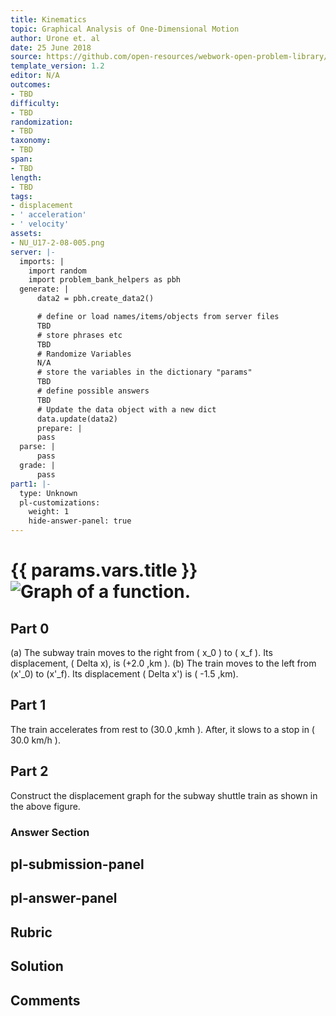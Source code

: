 ```yaml
---
title: Kinematics
topic: Graphical Analysis of One-Dimensional Motion
author: Urone et. al
date: 25 June 2018
source: https://github.com/open-resources/webwork-open-problem-library/tree/master/Contrib/BrockPhysics/College_Physics_Urone/2.Kinematics/NU_U17-2-08-005.pg
template_version: 1.2
editor: N/A
outcomes:
- TBD
difficulty:
- TBD
randomization:
- TBD
taxonomy:
- TBD
span:
- TBD
length:
- TBD
tags:
- displacement
- ' acceleration'
- ' velocity'
assets:
- NU_U17-2-08-005.png
server: |-
  imports: |
    import random
    import problem_bank_helpers as pbh
  generate: |
      data2 = pbh.create_data2()

      # define or load names/items/objects from server files
      TBD
      # store phrases etc
      TBD
      # Randomize Variables
      N/A
      # store the variables in the dictionary "params"
      TBD
      # define possible answers
      TBD
      # Update the data object with a new dict
      data.update(data2)
      prepare: |
      pass
  parse: |
      pass
  grade: |
      pass
part1: |-
  type: Unknown
  pl-customizations:
    weight: 1
    hide-answer-panel: true
---
```


# {{ params.vars.title }}![Graph of a function.](NU_U17-2-08-005.png)

## Part 0 
(a) The subway train moves to the right from ( x_0 ) to ( x_f ). Its displacement, ( Delta x), is (+2.0 ,km ). (b) The train moves to the left from (x'_0) to (x'_f). Its displacement ( Delta x') is ( -1.5 ,km). 
## Part 1 
The train accelerates from rest to (30.0 ,kmh ). After, it slows to a stop in ( 30.0 km/h ). 
## Part 2 
Construct the displacement graph for the subway shuttle train as shown in the above figure. 


### Answer Section 


## pl-submission-panel 


## pl-answer-panel 


## Rubric 


## Solution 


## Comments 



